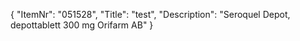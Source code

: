{
  "ItemNr": "051528",
  "Title": "test",
  "Description": "Seroquel Depot, depottablett 300 mg Orifarm AB"
}